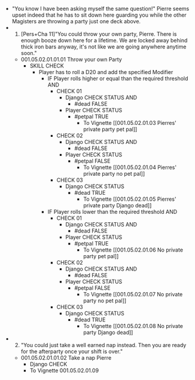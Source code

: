 - "You know I have been asking myself the same question!" Pierre seems upset indeed that he has to sit down here guarding you while the other Magisters are throwing a party just one deck above.
- 1. [Pers+Cha 11]"You could throw your own party, Pierre. There is enough booze down here for a lifetime. We are locked away behind thick iron bars anyway, it's not like we are going anywhere anytime soon."
	- 001.05.02.01.01.01 Throw your own Party
		- SKILL CHECK
			- Player has to roll a D20 and add the specified Modifier
				- IF Player rolls higher or equal than the required threshold AND
					- CHECK 01
						- Django CHECK STATUS AND
							- #dead FALSE
						- Player CHECK STATUS
							- #petpal TRUE
								- To Vignette [[001.05.02.01.03 Pierres' private party pet pal]]
					- CHECK 02
						- Django CHECK STATUS AND
							- #dead FALSE
						- Player CHECK STATUS
							- #petpal FALSE
								- To Vignette [[001.05.02.01.04 Pierres' private party no pet pal]]
					- CHECK 03
						- Django CHECK STATUS
							- #dead TRUE
								- To Vignette [[001.05.02.01.05 Pierres' private party Django dead]]
				- IF Player rolls lower than the required threshold AND
					- CHECK 01
						- Django CHECK STATUS AND
							- #dead FALSE
						- Player CHECK STATUS
							- #petpal TRUE
								- To Vignette [[001.05.02.01.06 No private party pet pal]]
					- CHECK 02
						- Django CHECK STATUS AND
							- #dead FALSE
						- Player CHECK STATUS
							- #petpal FALSE
								- To Vignette [[001.05.02.01.07 No private party no pet pal]]
					- CHECK 03
						- Django CHECK STATUS
							- #dead TRUE
								- To Vignette [[001.05.02.01.08 No private party Django dead]]
- 2. "You could just take a well earned nap instead. Then you are ready for the afterparty once your shift is over."
	- 001.05.02.01.01.02 Take a nap Pierre
		- Django CHECK
		- To Vignette 001.05.02.01.09